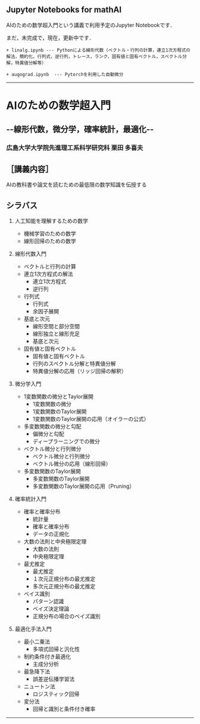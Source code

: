 ## Jupyter Notebooks for mathAI

AIのための数学超入門という講義で利用予定のJupyter Notebookです．

まだ，未完成で，現在，更新中です．


    + linalg.ipynb --- Pythonによる線形代数（ベクトル・行列の計算，連立1次方程式の解法，簡約化，行列式，逆行列，トレース，ランク，固有値と固有ベクトル，スペクトル分解，特異値分解等）
    
    + augograd.ipynb  --- Pytorchを利用した自動微分



---
# AIのための数学超入門
## --線形代数，微分学，確率統計，最適化-- 
### 広島大学大学院先進理工系科学研究科 栗田 多喜夫

## ［講義内容］
  AIの教科書や論文を読むための最低限の数学知識を伝授する


## シラバス

1. 人工知能を理解するための数学 
   + 機械学習のための数学 
   + 線形回帰のための数学 


2. 線形代数入門 
   + ベクトルと行列の計算 
   + 連立1次方程式の解法
	 - 連立1次方程式
	 - 逆行列
   + 行列式
	 - 行列式
	 - 余因子展開
   + 基底と次元
	 - 線形空間と部分空間
	 - 線形独立と線形充足
	 - 基底と次元
   + 固有値と固有ベクトル
	 - 固有値と固有ベクトル
	 - 行列のスペクトル分解と特異値分解
	 - 特異値分解の応用（リッジ回帰の解釈）


3. 微分学入門
   + 1変数関数の微分とTaylor展開
	   - 1変数関数の微分
	   - 1変数関数のTaylor展開
	   - 1変数関数のTaylor展開の応用（オイラーの公式）
   + 多変数関数の微分と勾配
	 - 偏微分と勾配
	 - ディープラーニングでの微分
   + ベクトル微分と行列微分
	 - ベクトル微分と行列微分
	 - ベクトル微分の応用（線形回帰）
   + 多変数関数のTaylor展開
	 - 多変数関数のTaylor展開
	 - 多変数関数のTaylor展開の応用（Pruning）


4. 確率統計入門 
    + 確率と確率分布
      - 統計量
      - 確率と確率分布
      - データの正規化
    + 大数の法則と中央極限定理
      - 大数の法則
      - 中央極限定理
    + 最尤推定
      - 最尤推定
      - １次元正規分布の最尤推定
      - 多次元正規分布の最尤推定
    + ベイス識別
      - パターン認識
      - ベイズ決定理論
      - 正規分布の場合のベイズ識別


5. 最適化手法入門
    + 最小二乗法
      - 多項式回帰と汎化性
    + 制約条件付き最適化
      - 主成分分析
    + 最急降下法
      - 誤差逆伝播学習法
    + ニュートン法
      - ロジスティック回帰
    + 変分法
      - 回帰と識別と条件付き確率 
---

